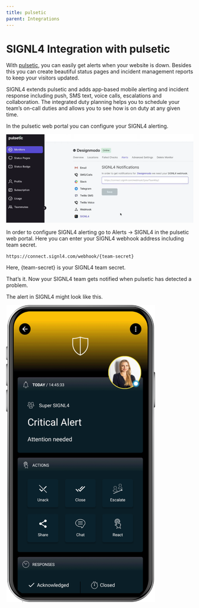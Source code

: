```yaml
---
title: pulsetic
parent: Integrations
---
```


# SIGNL4 Integration with pulsetic

With [pulsetic](https://pulsetic.com/), you can easily get alerts when your website is down. Besides this you can create beautiful status pages and incident management reports to keep your visitors updated.

SIGNL4 extends pulsetic and adds app-based mobile alerting and incident response including push, SMS text, voice calls, escalations and collaboration. The integrated duty planning helps you to schedule your team’s on-call duties and allows you to see how is on duty at any given time.

In the pulsetic web portal you can configure your SIGNL4 alerting.

![pulsetic-signl4](pulsetic-signl4.png)

In order to configure SIGNL4 alerting go to Alerts -> SIGNL4 in the pulsetic web portal. Here you can enter your SIGNL4 webhook address including team secret.

```
https://connect.signl4.com/webhook/{team-secret}
```

Here, {team-secret} is your SIGNL4 team secret.

That’s it. Now your SIGNL4 team gets notified when pulsetic has detected a problem.

The alert in SIGNL4 might look like this.

![SIGNL4 Alert](signl4-alert.png)
